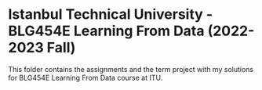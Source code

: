 # Istanbul Technical University - BLG454E Learning From Data (2022-2023 Fall)
This folder contains the assignments and the term project with my solutions for BLG454E Learning From Data course at ITU.